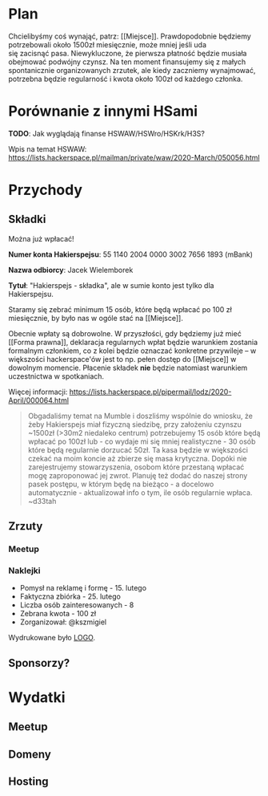 # Plan

Chcielibyśmy coś wynająć, patrz: [[Miejsce]]. Prawdopodobnie będziemy potrzebowali około 1500zł miesięcznie, może mniej jeśli uda się zacisnąć pasa. Niewykluczone, że pierwsza płatność będzie musiała obejmować podwójny czynsz. Na ten moment finansujemy się z małych spontanicznie organizowanych zrzutek, ale kiedy zaczniemy wynajmować, potrzebna będzie regularność i kwota około 100zł od każdego członka.

# Porównanie z innymi HSami

**TODO**: Jak wyglądają finanse HSWAW/HSWro/HSKrk/H3S?

Wpis na temat HSWAW: https://lists.hackerspace.pl/mailman/private/waw/2020-March/050056.html

# Przychody

## Składki

Można już wpłacać!

**Numer konta Hakierspejsu**: 55 1140 2004 0000 3002 7656 1893 (mBank)

**Nazwa odbiorcy**: Jacek Wielemborek

**Tytuł**: "Hakierspejs - składka", ale w sumie konto jest tylko dla Hakierspejsu.

Staramy się zebrać minimum 15 osób, które będą wpłacać po 100 zł miesięcznie, by było nas w ogóle stać na [[Miejsce]].

Obecnie wpłaty są dobrowolne. W przyszłości, gdy będziemy już mieć [[Forma prawna]], deklaracja regularnych wpłat będzie warunkiem zostania formalnym członkiem, co z kolei będzie oznaczać konkretne przywileje – w większości hackerspace'ów jest to np. pełen dostęp do [[Miejsce]] w dowolnym momencie. Płacenie składek __nie__ będzie natomiast warunkiem uczestnictwa w spotkaniach.

Więcej informacji: https://lists.hackerspace.pl/pipermail/lodz/2020-April/000064.html

> Obgadaliśmy temat na Mumble i doszliśmy wspólnie do wniosku, że żeby
Hakierspejs miał fizyczną siedzibę, przy założeniu czynszu ~1500zł
(>30m2 niedaleko centrum) potrzebujemy 15 osób które będą wpłacać po
100zł lub - co wydaje mi się mniej realistyczne - 30 osób które będą
regularnie dorzucać 50zł. Ta kasa będzie w większości czekać na moim
koncie aż zbierze się masa krytyczna. Dopóki nie zarejestrujemy
stowarzyszenia, osobom które przestaną wpłacać mogę zaproponować jej
zwrot. Planuję też dodać do naszej strony pasek postępu, w którym będę
na bieżąco - a docelowo automatycznie - aktualizował info o tym, ile
osób regularnie wpłaca. ~d33tah

## Zrzuty
### Meetup

### Naklejki

 * Pomysł na reklamę i formę - 15. lutego
 * Faktyczna zbiórka - 25. lutego
 * Liczba osób zainteresowanych - 8
 * Zebrana kwota - 100 zł
 * Zorganizował: @kszmigiel

Wydrukowane było [LOGO](https://scontent.flcj1-1.fna.fbcdn.net/v/t1.0-9/s960x960/90774574_102903281360894_4797632130676948992_o.png?_nc_cat=104&_nc_sid=85a577&_nc_ohc=nbaeW9sTsgsAX8HfOS_&_nc_ht=scontent.flcj1-1.fna&oh=6691cd5d3a764e3ad71330f7aeafeca0&oe=5EA1C909).

## Sponsorzy?

# Wydatki

## Meetup

## Domeny

## Hosting
